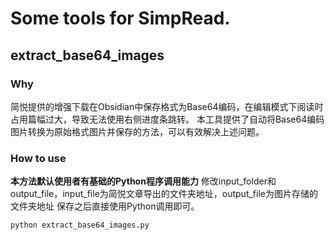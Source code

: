 # Some tools for SimpRead.
## extract_base64_images
### Why
简悦提供的增强下载在Obsidian中保存格式为Base64编码，在编辑模式下阅读时占用篇幅过大，导致无法使用右侧进度条跳转。
本工具提供了自动将Base64编码图片转换为原始格式图片并保存的方法，可以有效解决上述问题。
### How to use
**本方法默认使用者有基础的Python程序调用能力**
修改input_folder和output_file，input_file为简悦文章导出的文件夹地址，output_file为图片存储的文件夹地址
保存之后直接使用Python调用即可。
```
python extract_base64_images.py
```
